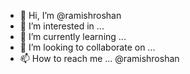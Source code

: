 - 👋 Hi, I’m @ramishroshan
- 👀 I’m interested in ...
- 🌱 I’m currently learning ...
- 💞️ I’m looking to collaborate on ...
- 📫 How to reach me ... @ramishroshan

<!---
ramishroshan/ramishroshan is a ✨ special ✨ repository because its `README.md` (this file) appears on your GitHub profile.
You can click the Preview link to take a look at your changes.
--->
